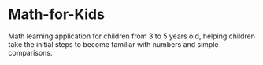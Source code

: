 # Math-for-Kids
Math learning application for children from 3 to 5 years old, helping children take the initial steps to become familiar with numbers and simple comparisons.
